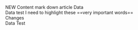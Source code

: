 NEW Content mark down article Data\
Data test
I need to highlight these ==very important words==
\
Changes\
Data Test
